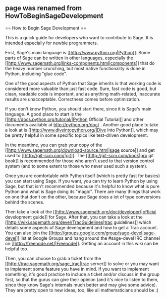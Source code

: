 ## page was renamed from HowToBeginSageDevelopment
== How to Begin Sage Development ==

This is a quick guide for developers who want to contribute to Sage. It is intended especially for newbie programmers.

First, Sage's main language is [[http://www.python.org|Python]]. Some parts of Sage can be written in other languages, especially the [[http://www.sagemath.org/links-components.html|components]] that do the heavy number crunching, but most native functionality is done in Python, including "glue code".

One of the good aspects of Python that Sage inherits is that working code is considered more valuable than just fast code. Sure, fast code is good, but clean, readable code is important, and as anything math-related, inaccurate results are unacceptable. Correctness comes before optimization.

If you don't know Python, you should start there, since it is Sage's main language. A good place to start is the [[http://docs.python.org/tutorial/|Python Official Tutorial]] and other documents available at http://python.org/doc/ . Another good place to take a look at is [[http://www.diveintopython.org/|Dive Into Python]], which may be pretty helpful in some specific topics like test-driven development.

In the meantime, you can grab your copy of the [[http://www.sagemath.org/download-source.html|sage source]] and get used to [[http://git-scm.com/|git]]. The [[http://git-scm.com/book|pro git book]] is recommended for those who aren't used to that version control system (and to some extent to those who never used such a system).

Once you are comfortable with Python itself (which is pretty fast for basics) you can start using Sage. If you want, you can try to learn Python by using Sage, but that isn't recommended because it's helpful to know what is pure Python and what is Sage doing its "magic". There are many things that work on one that don't on the other, because Sage does a lot of type conversions behind the scenes.

Then take a look at the [[http://www.sagemath.org/doc/developer/|official development guide]] for Sage. After that, you can take a look at the [[http://wiki.sagemath.org/devel/TracGuidelines|trac guidelines]] which details some aspects of Sage development and how to get a Trac account. You can also join the [[http://groups.google.com/group/sage-devel|sage-devel]] list at Google Groups and hang around the #sage-devel IRC channel on [[http://freenode.net/|Freenode]]. Getting an account in this wiki can be helpful too.

Then, you can choose to grab a ticket from the [[http://trac.sagemath.org/sage_trac|trac server]] to solve or you may want to implement some feature you have in mind. If you want to implement something, it's good practice to include a ticket and/or discuss in the group first, so that the gurus can give their opinion (and it's nice to listen to them, since they know Sage's internals much better and may give some advice). They are pretty open to new ideas, too, like all mathematicians should be :)
